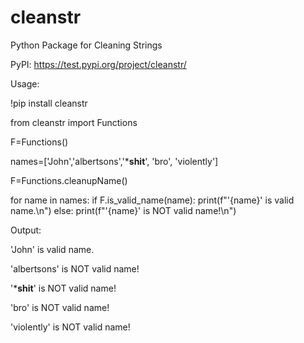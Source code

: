 # cleanstr
Python Package for Cleaning Strings

PyPI: https://test.pypi.org/project/cleanstr/

Usage:

!pip install cleanstr

from cleanstr import Functions

F=Functions()

names=['John','albertsons','***shit**', 'bro', 'violently']

F=Functions.cleanupName()

for name in names:
    if F.is_valid_name(name):
        print(f"'{name}' is valid name.\n")
    else:
        print(f"'{name}' is NOT valid name!\n")


Output:

'John' is valid name.

'albertsons' is NOT valid name!

'***shit**' is NOT valid name!

'bro' is NOT valid name!

'violently' is NOT valid name!
